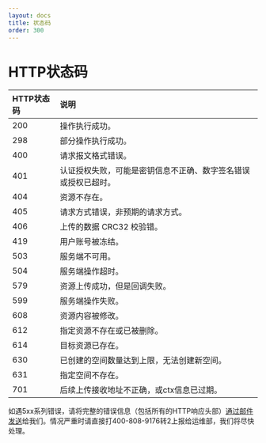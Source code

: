 ```yaml
---
layout: docs
title: 状态码
order: 300
---
```


<a id="codes"></a>
# HTTP状态码

HTTP状态码 | 说明
:--------- | :---------
200        | 操作执行成功。
298        | 部分操作执行成功。
400	       | 请求报文格式错误。
401	       | 认证授权失败，可能是密钥信息不正确、数字签名错误或授权已超时。
404        | 资源不存在。
405	       | 请求方式错误，非预期的请求方式。
406        | 上传的数据 CRC32 校验错。
419        | 用户账号被冻结。
503        | 服务端不可用。
504        | 服务端操作超时。
579	       | 资源上传成功，但是回调失败。
599	       | 服务端操作失败。
608	       | 资源内容被修改。
612	       | 指定资源不存在或已被删除。
614	       | 目标资源已存在。
630	       | 已创建的空间数量达到上限，无法创建新空间。
631	       | 指定空间不存在。
701	       | 后续上传接收地址不正确，或ctx信息已过期。

如遇5xx系列错误，请将完整的错误信息（包括所有的HTTP响应头部）[通过邮件发送](mailto:support@qiniu.com?subject=5xx错误日志)给我们。情况严重时请直接打400-808-9176转2上报给运维部，我们将尽快处理。  
